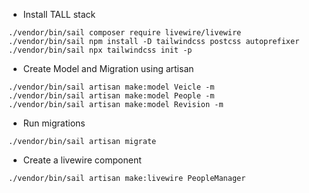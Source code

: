 - Install TALL stack
```
./vendor/bin/sail composer require livewire/livewire
./vendor/bin/sail npm install -D tailwindcss postcss autoprefixer
./vendor/bin/sail npx tailwindcss init -p
```
- Create Model and Migration using artisan
```
./vendor/bin/sail artisan make:model Veicle -m
./vendor/bin/sail artisan make:model People -m
./vendor/bin/sail artisan make:model Revision -m

```
- Run migrations
```
./vendor/bin/sail artisan migrate
```
- Create a livewire component
```
./vendor/bin/sail artisan make:livewire PeopleManager
```